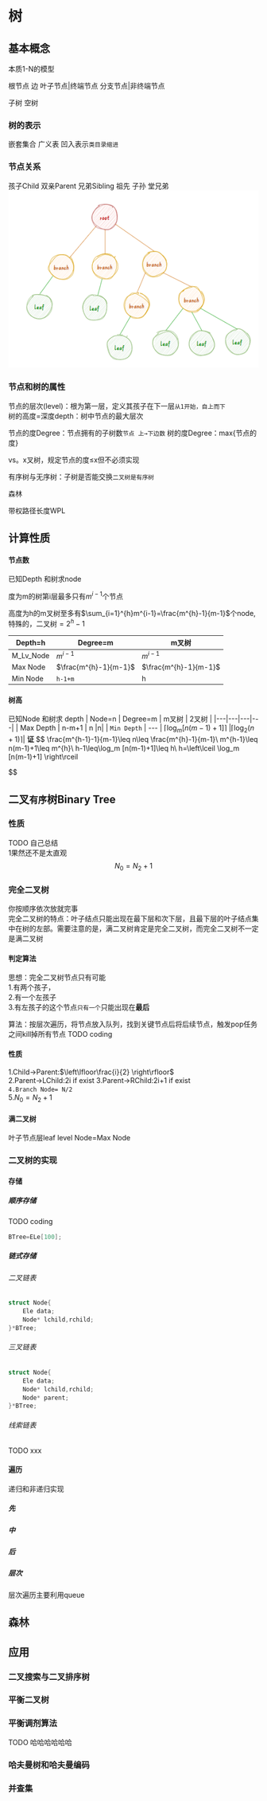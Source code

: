 # 树
## 基本概念

本质1-N的模型

根节点 边 叶子节点|终端节点 分支节点|非终端节点

子树 空树

### 树的表示
嵌套集合
广义表
凹入表示`类目录缩进`

### 节点关系
孩子Child 双亲Parent 兄弟Sibling 祖先 子孙 堂兄弟  
![Alt text](images/DS_ep3_image.png)  
### 节点和树的属性
节点的层次(level)：根为第一层，定义其孩子在下一层`从1开始，自上而下`  
树的高度=深度depth：树中节点的最大层次

节点的度Degree：节点拥有的子树数`节点 上→下边数`
树的度Degree：max{节点的度}

vs。x叉树，规定节点的度≤x但不必须实现

有序树与无序树：子树是否能交换`二叉树是有序树`

森林

带权路径长度WPL

## 计算性质
#### 节点数
已知Depth 和树求node  

度为m的树第i层最多只有$m^{i-1}$个节点

高度为h的m叉树至多有$\sum_{i=1}^{h}m^{i-1}=\frac{m^{h}-1}{m-1}$个node,特殊的，二叉树$=2^{h}-1$

| Depth=h | Degree=m | m叉树 |
|---|---|---|
| M_Lv_Node | $m^{i-1}$ | $m^{i-1}$ |
| Max Node | $\frac{m^{h}-1}{m-1}$ | $\frac{m^{h}-1}{m-1}$ |
| Min Node | `h-1+m` | h |
#### 树高
已知Node 和树求 depth
| Node=n | Degree=m | m叉树 | 2叉树 |
|---|---|---|---|
| Max Depth | n-m+1 | n |n|
| `Min Depth` | --- | $\left\lceil \log_m [n(m-1)+1] \right\rceil$ |$\left\lceil \log_2 (n+1) \right\rceil$|
**证** 
$$
\frac{m^{h-1}-1}{m-1}\leq n\leq \frac{m^{h}-1}{m-1}\\
m^{h-1}\leq n(m-1)+1\leq m^{h}\\
h-1\leq\log_m [n(m-1)+1]\leq h\\
h=\left\lceil \log_m [n(m-1)+1] \right\rceil 

$$


## 二叉`有序`树Binary Tree


### 性质
TODO 自己总结  
1果然还不是太直观
$$
N_0=N_2+1
$$
### 完全二叉树
你按顺序依次放就完事  
完全二叉树的特点：叶子结点只能出现在最下层和次下层，且最下层的叶子结点集中在树的左部。需要注意的是，满二叉树肯定是完全二叉树，而完全二叉树不一定是满二叉树
#### 判定算法
思想：完全二叉树节点只有可能  
1.有两个孩子，  
2.有一个左孩子  
3.有左孩子的这个节点`只有一个`只能出现在**最后**  

算法：按层次遍历，将节点放入队列，找到关键节点后将后续节点，触发pop任务之间kill掉所有节点
TODO coding  

#### 性质
1.Child→Parent:$\left\lfloor\frac{i}{2} \right\rfloor$  
2.Parent→LChild:2i  if exist
3.Parent→RChild:2i+1 if exist  
`4.Branch Node= N/2`  
5.$N_0=N_2+1$
#### 满二叉树
叶子节点层leaf level Node=Max Node

### 二叉树的实现
#### 存储
##### 顺序存储
TODO coding  
```c++
BTree=ELe[100];
```
##### 链式存储
###### 二叉链表
```c++
struct Node{
    Ele data;
    Node* lchild,rchild;
}*BTree;
```
###### 三叉链表
```c++
struct Node{
    Ele data;
    Node* lchild,rchild;
    Node* parent;
}*BTree;
```
###### 线索链表
TODO xxx  
#### 遍历
递归和非递归实现
##### 先
##### 中
##### 后
##### 层次
层次遍历主要利用queue
## 森林


## 应用
### 二叉搜索与二叉排序树
### 平衡二叉树

### 平衡调剂算法
TODO 哈哈哈哈哈哈  
### 哈夫曼树和哈夫曼编码
### 并查集